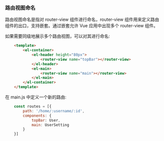 
### 路由视图命名

路由视图命名是指对 router-view 组件进行命名，router-view 组件用来定义路由组件的出口，支持嵌套。通过嵌套允许 Vue 应用中出现多个 router-view 组件。

如果需要同级地展示多个路由视图，可以对其进行命名:
```html
    <template>
        <el-container>
            <el-header height="80px">
                <router-view name="topBar"></router-view>
            </el-header>
            <el-main>
                <router-view name="main"></router-view>
            </el-main>
        </el-container>
    </template>
```

在 main.js 中定义一个新的路由:
```js
    const routes = [{
        path: '/home/:username/:id',
        components: {
            topBar: User,
            main: UserSetting
        }
    }]
```